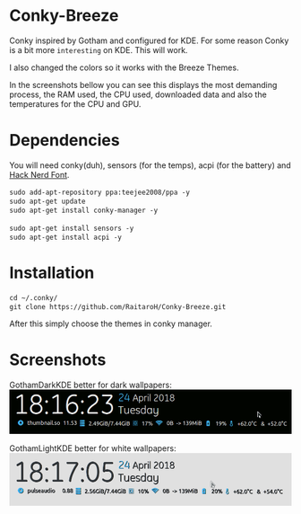 # Conky-Breeze
Conky inspired by Gotham and configured for KDE. For some reason Conky is a bit more `interesting` on KDE. This will work.

I also changed the colors so it works with the Breeze Themes.

In the screenshots bellow you can see this displays the most demanding process, the RAM used, the CPU used, downloaded data and also the temperatures for the CPU and GPU.

# Dependencies
You will need conky(duh), sensors (for the temps), acpi (for the battery) and [Hack Nerd Font](https://github.com/ryanoasis/nerd-fonts/tree/master/patched-fonts/Hack).

```
sudo add-apt-repository ppa:teejee2008/ppa -y
sudo apt-get update
sudo apt-get install conky-manager -y

sudo apt-get install sensors -y
sudo apt-get install acpi -y
```

# Installation
```
cd ~/.conky/
git clone https://github.com/RaitaroH/Conky-Breeze.git
```
After this simply choose the themes in conky manager.


# Screenshots
GothamDarkKDE better for dark wallpapers:
![alt-tag](https://raw.githubusercontent.com/RaitaroH/Conky-Breeze/master/GothamKDE/GothamDarkKDE.png)

GothamLightKDE better for white wallpapers:
![alt-tag](https://raw.githubusercontent.com/RaitaroH/Conky-Breeze/master/GothamKDE/GothamLightKDE.png)
